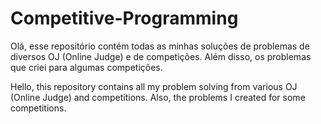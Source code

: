 # Competitive-Programming

Olá, esse repositório contém todas as minhas soluções de problemas de diversos OJ (Online Judge) e de competições. Além disso, os problemas que criei para algumas competições.

Hello, this repository contains all my problem solving from various OJ (Online Judge) and competitions. Also, the problems I created for some competitions.
